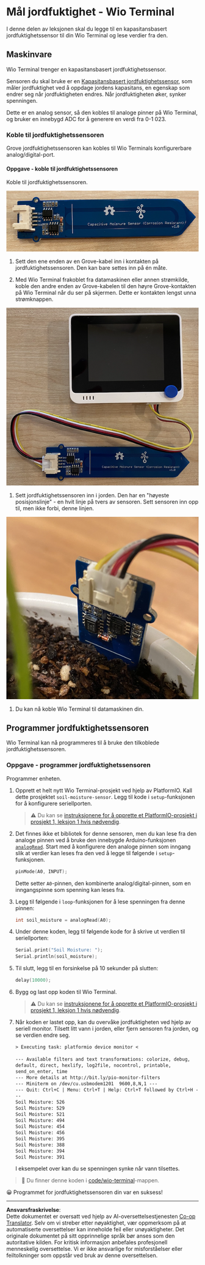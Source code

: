 <!--
CO_OP_TRANSLATOR_METADATA:
{
  "original_hash": "0d55caa8c23d73635b7559102cd17b8a",
  "translation_date": "2025-08-27T22:29:10+00:00",
  "source_file": "2-farm/lessons/2-detect-soil-moisture/wio-terminal-soil-moisture.md",
  "language_code": "no"
}
-->
# Mål jordfuktighet - Wio Terminal

I denne delen av leksjonen skal du legge til en kapasitansbasert jordfuktighetssensor til din Wio Terminal og lese verdier fra den.

## Maskinvare

Wio Terminal trenger en kapasitansbasert jordfuktighetssensor.

Sensoren du skal bruke er en [Kapasitansbasert jordfuktighetssensor](https://www.seeedstudio.com/Grove-Capacitive-Moisture-Sensor-Corrosion-Resistant.html), som måler jordfuktighet ved å oppdage jordens kapasitans, en egenskap som endrer seg når jordfuktigheten endres. Når jordfuktigheten øker, synker spenningen.

Dette er en analog sensor, så den kobles til analoge pinner på Wio Terminal, og bruker en innebygd ADC for å generere en verdi fra 0-1 023.

### Koble til jordfuktighetssensoren

Grove jordfuktighetssensoren kan kobles til Wio Terminals konfigurerbare analog/digital-port.

#### Oppgave - koble til jordfuktighetssensoren

Koble til jordfuktighetssensoren.

![En Grove jordfuktighetssensor](../../../../../translated_images/grove-capacitive-soil-moisture-sensor.e7f0776cce30e78be5cc5a07839385fd6718857f31b5bf5ad3d0c73c83b2f0ef.no.png)

1. Sett den ene enden av en Grove-kabel inn i kontakten på jordfuktighetssensoren. Den kan bare settes inn på én måte.

1. Med Wio Terminal frakoblet fra datamaskinen eller annen strømkilde, koble den andre enden av Grove-kabelen til den høyre Grove-kontakten på Wio Terminal når du ser på skjermen. Dette er kontakten lengst unna strømknappen.

![Grove jordfuktighetssensor koblet til høyre kontakt](../../../../../translated_images/wio-soil-moisture-sensor.46919b61c3f6cb7497662251b29038ee0e57a4c8b9d071feb996c3b0d7f65aaf.no.png)

1. Sett jordfuktighetssensoren inn i jorden. Den har en "høyeste posisjonslinje" - en hvit linje på tvers av sensoren. Sett sensoren inn opp til, men ikke forbi, denne linjen.

![Grove jordfuktighetssensor i jord](../../../../../translated_images/soil-moisture-sensor-in-soil.bfad91002bda5e960f8c51ee64b02ee59b32c8c717e3515a2c945f33e614e403.no.png)

1. Du kan nå koble Wio Terminal til datamaskinen din.

## Programmer jordfuktighetssensoren

Wio Terminal kan nå programmeres til å bruke den tilkoblede jordfuktighetssensoren.

### Oppgave - programmer jordfuktighetssensoren

Programmer enheten.

1. Opprett et helt nytt Wio Terminal-prosjekt ved hjelp av PlatformIO. Kall dette prosjektet `soil-moisture-sensor`. Legg til kode i `setup`-funksjonen for å konfigurere seriellporten.

    > ⚠️ Du kan se [instruksjonene for å opprette et PlatformIO-prosjekt i prosjekt 1, leksjon 1 hvis nødvendig](../../../1-getting-started/lessons/1-introduction-to-iot/wio-terminal.md#create-a-platformio-project).

1. Det finnes ikke et bibliotek for denne sensoren, men du kan lese fra den analoge pinnen ved å bruke den innebygde Arduino-funksjonen [`analogRead`](https://www.arduino.cc/reference/en/language/functions/analog-io/analogread/). Start med å konfigurere den analoge pinnen som inngang slik at verdier kan leses fra den ved å legge til følgende i `setup`-funksjonen.

    ```cpp
    pinMode(A0, INPUT);
    ```

    Dette setter `A0`-pinnen, den kombinerte analog/digital-pinnen, som en inngangspinne som spenning kan leses fra.

1. Legg til følgende i `loop`-funksjonen for å lese spenningen fra denne pinnen:

    ```cpp
    int soil_moisture = analogRead(A0);
    ```

1. Under denne koden, legg til følgende kode for å skrive ut verdien til seriellporten:

    ```cpp
    Serial.print("Soil Moisture: ");
    Serial.println(soil_moisture);
    ```

1. Til slutt, legg til en forsinkelse på 10 sekunder på slutten:

    ```cpp
    delay(10000);
    ```

1. Bygg og last opp koden til Wio Terminal.

    > ⚠️ Du kan se [instruksjonene for å opprette et PlatformIO-prosjekt i prosjekt 1, leksjon 1 hvis nødvendig](../../../1-getting-started/lessons/1-introduction-to-iot/wio-terminal.md#write-the-hello-world-app).

1. Når koden er lastet opp, kan du overvåke jordfuktigheten ved hjelp av seriell monitor. Tilsett litt vann i jorden, eller fjern sensoren fra jorden, og se verdien endre seg.

    ```output
    > Executing task: platformio device monitor <
    
    --- Available filters and text transformations: colorize, debug, default, direct, hexlify, log2file, nocontrol, printable, send_on_enter, time
    --- More details at http://bit.ly/pio-monitor-filters
    --- Miniterm on /dev/cu.usbmodem1201  9600,8,N,1 ---
    --- Quit: Ctrl+C | Menu: Ctrl+T | Help: Ctrl+T followed by Ctrl+H ---
    Soil Moisture: 526
    Soil Moisture: 529
    Soil Moisture: 521
    Soil Moisture: 494
    Soil Moisture: 454
    Soil Moisture: 456
    Soil Moisture: 395
    Soil Moisture: 388
    Soil Moisture: 394
    Soil Moisture: 391
    ```

    I eksempelet over kan du se spenningen synke når vann tilsettes.

> 💁 Du finner denne koden i [code/wio-terminal](../../../../../2-farm/lessons/2-detect-soil-moisture/code/wio-terminal)-mappen.

😀 Programmet for jordfuktighetssensoren din var en suksess!

---

**Ansvarsfraskrivelse**:  
Dette dokumentet er oversatt ved hjelp av AI-oversettelsestjenesten [Co-op Translator](https://github.com/Azure/co-op-translator). Selv om vi streber etter nøyaktighet, vær oppmerksom på at automatiserte oversettelser kan inneholde feil eller unøyaktigheter. Det originale dokumentet på sitt opprinnelige språk bør anses som den autoritative kilden. For kritisk informasjon anbefales profesjonell menneskelig oversettelse. Vi er ikke ansvarlige for misforståelser eller feiltolkninger som oppstår ved bruk av denne oversettelsen.